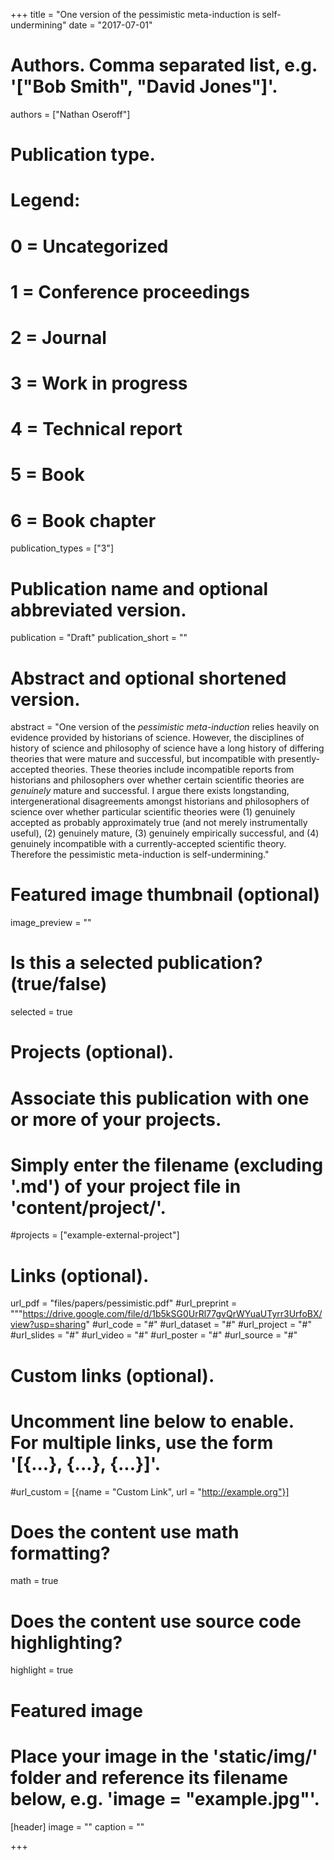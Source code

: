 +++
title = "One version of the pessimistic meta-induction is self-undermining"
date = "2017-07-01"

# Authors. Comma separated list, e.g. '["Bob Smith", "David Jones"]'.
authors = ["Nathan Oseroff"]

# Publication type.
# Legend:
# 0 = Uncategorized
# 1 = Conference proceedings
# 2 = Journal
# 3 = Work in progress
# 4 = Technical report
# 5 = Book
# 6 = Book chapter
publication_types = ["3"]

# Publication name and optional abbreviated version.
publication = "Draft"
publication_short = ""

# Abstract and optional shortened version.
abstract = "One version of the *pessimistic meta-induction* relies heavily on evidence provided by historians of science. However, the disciplines of history of science and philosophy of science have a long history of differing theories that were mature and successful, but incompatible with presently-accepted theories. These theories include incompatible reports from historians and philosophers over whether certain scientific theories are *genuinely* mature and successful. I argue there exists longstanding, intergenerational disagreements amongst historians and philosophers of science over whether particular scientific theories were (1) genuinely accepted as probably approximately true (and not merely instrumentally useful), (2) genuinely mature, (3) genuinely empirically successful, and (4) genuinely incompatible with a currently-accepted scientific theory. Therefore the pessimistic meta-induction is self-undermining."

# Featured image thumbnail (optional)
image_preview = ""

# Is this a selected publication? (true/false)
selected = true

# Projects (optional).
#   Associate this publication with one or more of your projects.
#   Simply enter the filename (excluding '.md') of your project file in 'content/project/'.
#projects = ["example-external-project"]

# Links (optional).
url_pdf = "files/papers/pessimistic.pdf"
#url_preprint = """https://drive.google.com/file/d/1b5kSG0UrRl77gvQrWYuaUTyrr3UrfoBX/view?usp=sharing"
#url_code = "#"
#url_dataset = "#"
#url_project = "#"
#url_slides = "#"
#url_video = "#"
#url_poster = "#"
#url_source = "#"

# Custom links (optional).
#   Uncomment line below to enable. For multiple links, use the form '[{...}, {...}, {...}]'.
#url_custom = [{name = "Custom Link", url = "http://example.org"}]

# Does the content use math formatting?
math = true

# Does the content use source code highlighting?
highlight = true

# Featured image
# Place your image in the 'static/img/' folder and reference its filename below, e.g. 'image = "example.jpg"'.
[header]
image = ""
caption = ""

+++